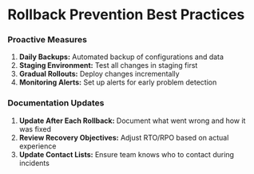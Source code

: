 # Rollback Prevention Best Practices

### Proactive Measures
1. **Daily Backups:** Automated backup of configurations and data
2. **Staging Environment:** Test all changes in staging first
3. **Gradual Rollouts:** Deploy changes incrementally
4. **Monitoring Alerts:** Set up alerts for early problem detection

### Documentation Updates
1. **Update After Each Rollback:** Document what went wrong and how it was fixed
2. **Review Recovery Objectives:** Adjust RTO/RPO based on actual experience
3. **Update Contact Lists:** Ensure team knows who to contact during incidents